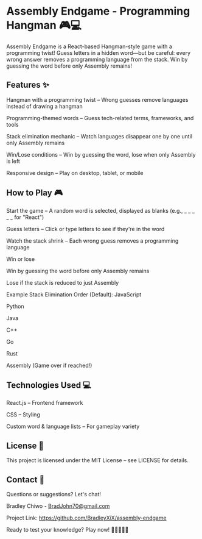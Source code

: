 # Assembly Endgame - Programming Hangman 🎮💻

Assembly Endgame is a React-based Hangman-style game with a programming twist! Guess letters in a hidden word—but be careful: every wrong answer removes a programming language from the stack. Win by guessing the word before only Assembly remains!

## Features ✨
Hangman with a programming twist – Wrong guesses remove languages instead of drawing a hangman

Programming-themed words – Guess tech-related terms, frameworks, and tools

Stack elimination mechanic – Watch languages disappear one by one until only Assembly remains

Win/Lose conditions – Win by guessing the word, lose when only Assembly is left

Responsive design – Play on desktop, tablet, or mobile

## How to Play 🎮
Start the game – A random word is selected, displayed as blanks (e.g., _ _ _ _ _ for "React")

Guess letters – Click or type letters to see if they're in the word

Watch the stack shrink – Each wrong guess removes a programming language

Win or lose

Win by guessing the word before only Assembly remains

Lose if the stack is reduced to just Assembly

Example Stack Elimination Order (Default):
JavaScript

Python

Java

C++

Go

Rust

Assembly (Game over if reached!)

## Technologies Used 💻
React.js – Frontend framework

CSS – Styling

Custom word & language lists – For gameplay variety


## License 📄
This project is licensed under the MIT License – see LICENSE for details.

## Contact 📧
Questions or suggestions? Let's chat!

Bradley Chiwo - BradJohn70@gmail.com

Project Link: https://github.com/BradleyXiX/assembly-endgame

Ready to test your knowledge? Play now! 🚀👨‍💻👩‍💻